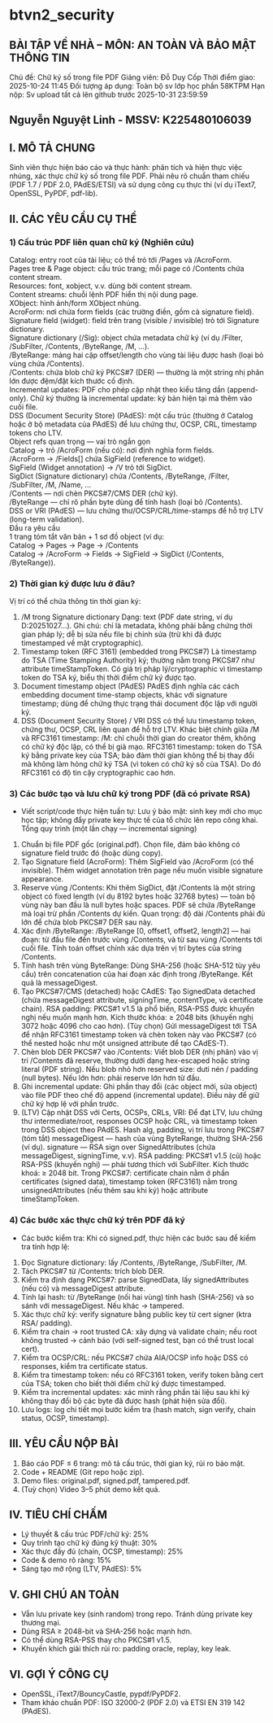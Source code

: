 # btvn2_security
## BÀI TẬP VỀ NHÀ – MÔN: AN TOÀN VÀ BẢO MẬT THÔNG TIN
Chủ đề: Chữ ký số trong file PDF
Giảng viên: Đỗ Duy Cốp
Thời điểm giao: 2025-10-24 11:45
Đối tượng áp dụng: Toàn bộ sv lớp học phần 58KTPM
Hạn nộp: Sv upload tất cả lên github trước 2025-10-31 23:59:59
## Nguyễn Nguyệt Linh - MSSV: K225480106039
## I. MÔ TẢ CHUNG
Sinh viên thực hiện báo cáo và thực hành: phân tích và hiện thực việc nhúng, xác thực chữ ký số trong file PDF.
Phải nêu rõ chuẩn tham chiếu (PDF 1.7 / PDF 2.0, PAdES/ETSI) và sử dụng công cụ thực thi (ví dụ iText7, OpenSSL, PyPDF, pdf-lib).
## II. CÁC YÊU CẦU CỤ THỂ
### 1) Cấu trúc PDF liên quan chữ ký (Nghiên cứu)  
Catalog: entry root của tài liệu; có thể trỏ tới /Pages và /AcroForm.  
Pages tree & Page object: cấu trúc trang; mỗi page có /Contents chứa content stream.    
Resources: font, xobject, v.v. dùng bởi content stream.   
Content streams: chuỗi lệnh PDF hiển thị nội dung page.  
XObject: hình ảnh/form XObject nhúng.  
AcroForm: nơi chứa form fields (các trường điền, gồm cả signature field).  
Signature field (widget): field trên trang (visible / invisible) trỏ tới Signature dictionary.  
Signature dictionary (/Sig): object chứa metadata chữ ký (ví dụ /Filter, /SubFilter, /Contents, /ByteRange, /M, ...).  
/ByteRange: mảng hai cặp offset/length cho vùng tài liệu được hash (loại bỏ vùng chứa /Contents).  
/Contents: chứa blob chữ ký PKCS#7 (DER) — thường là một string nhị phân lớn được đệm/đặt kích thước cố định.  
Incremental updates: PDF cho phép cập nhật theo kiểu tăng dần (append-only). Chữ ký thường là incremental update: ký bản hiện tại mà thêm vào cuối file.  
DSS (Document Security Store) (PAdES): một cấu trúc (thường ở Catalog hoặc ở bộ metadata của PAdES) để lưu chứng thư, OCSP, CRL, timestamp tokens cho LTV.  
Object refs quan trọng — vai trò ngắn gọn  
Catalog → trỏ /AcroForm (nếu có): nơi định nghĩa form fields.  
/AcroForm → /Fields[] chứa SigField (reference to widget).  
SigField (Widget annotation) → /V trỏ tới SigDict.  
SigDict (Signature dictionary) chứa /Contents, /ByteRange, /Filter, /SubFilter, /M, /Name, ...  
/Contents — nơi chèn PKCS#7/CMS DER (chữ ký).  
/ByteRange — chỉ rõ phần byte dùng để tính hash (loại bỏ /Contents).  
DSS or VRI (PAdES) — lưu chứng thư/OCSP/CRL/time-stamps để hỗ trợ LTV (long-term validation).  
Đầu ra yêu cầu   
1 trang tóm tắt văn bản + 1 sơ đồ object (ví dụ:  
Catalog → Pages → Page → /Contents   
Catalog → /AcroForm → Fields → SigField → SigDict (/Contents, /ByteRange)).   
### 2) Thời gian ký được lưu ở đâu?
Vị trí có thể chứa thông tin thời gian ký:
1. /M trong Signature dictionary
Dạng: text (PDF date string, ví dụ D:20251027...).
Ghi chú: chỉ là metadata, không phải bằng chứng thời gian pháp lý; dễ bị sửa nếu file bị chỉnh sửa (trừ khi đã được timestamped về mặt cryptographic).
2. Timestamp token (RFC 3161) (embedded trong PKCS#7)
Là timestamp do TSA (Time Stamping Authority) ký; thường nằm trong PKCS#7 như attribute timeStampToken.
Có giá trị pháp lý/cryptographic vì timestamp token do TSA ký, biểu thị thời điểm chữ ký được tạo.
3. Document timestamp object (PAdES)
PAdES định nghĩa các cách embedding document time-stamp objects, khác với signature timestamp; dùng để chứng thực trạng thái document độc lập với người ký.
4. DSS (Document Security Store) / VRI
DSS có thể lưu timestamp token, chứng thư, OCSP, CRL liên quan để hỗ trợ LTV.
Khác biệt chính giữa /M và RFC3161 timestamp:
/M: chỉ chuỗi thời gian do creator thêm, không có chữ ký độc lập, có thể bị giả mạo.
RFC3161 timestamp: token do TSA ký bằng private key của TSA; bảo đảm thời gian không thể bị thay đổi mà không làm hỏng chữ ký TSA (vì token có chữ ký số của TSA). Do đó RFC3161 có độ tin cậy cryptographic cao hơn.
### 3) Các bước tạo và lưu chữ ký trong PDF (đã có private RSA)
- Viết script/code thực hiện tuần tự:
Lưu ý bảo mật: sinh key mới cho mục học tập; không đẩy private key thực tế của tổ chức lên repo công khai.
Tổng quy trình (một lần chạy — incremental signing)
1. Chuẩn bị file PDF gốc (original.pdf).
Chọn file, đảm bảo không có signature field trước đó (hoặc dùng copy).
2. Tạo Signature field (AcroForm):
Thêm SigField vào /AcroForm (có thể invisible).
Thêm widget annotation trên page nếu muốn visible signature appearance.
3. Reserve vùng /Contents:
Khi thêm SigDict, đặt /Contents là một string object có fixed length (ví dụ 8192 bytes hoặc 32768 bytes) — toàn bộ vùng này ban đầu là null bytes hoặc spaces.
PDF sẽ chứa /ByteRange mà loại trừ phần /Contents dự kiến.
Quan trọng: độ dài /Contents phải đủ lớn để chứa blob PKCS#7 DER sau này.
4. Xác định /ByteRange:
/ByteRange [0, offset1, offset2, length2] — hai đoạn: từ đầu file đến trước vùng /Contents, và từ sau vùng /Contents tới cuối file.
Tính toán offset chính xác dựa trên vị trí bytes của string /Contents.
5. Tính hash trên vùng ByteRange:
Dùng SHA-256 (hoặc SHA-512 tùy yêu cầu) trên concatenation của hai đoạn xác định trong /ByteRange.
Kết quả là messageDigest.
6. Tạo PKCS#7/CMS (detached) hoặc CAdES:
Tạo SignedData detached (chứa messageDigest attribute, signingTime, contentType, và certificate chain).
RSA padding: PKCS#1 v1.5 là phổ biến, RSA-PSS được khuyến nghị nếu muốn mạnh hơn.
Kích thước khóa: ≥ 2048 bits (khuyến nghị 3072 hoặc 4096 cho cao hơn).
(Tùy chọn) Gửi messageDigest tới TSA để nhận RFC3161 timestamp token và chèn token này vào PKCS#7 (có thể nested hoặc như một unsigned attribute để tạo CAdES-T).
7. Chèn blob DER PKCS#7 vào /Contents:
Viết blob DER (nhị phân) vào vị trí /Contents đã reserve, thường dưới dạng hex-escaped hoặc string literal (PDF string).
Nếu blob nhỏ hơn reserved size: duti nén / padding (null bytes). Nếu lớn hơn: phải reserve lớn hơn từ đầu.
8. Ghi incremental update:
Ghi phần thay đổi (các object mới, sửa object) vào file PDF theo chế độ append (incremental update). Điều này để giữ chữ ký hợp lệ với phần trước.
9. (LTV) Cập nhật DSS với Certs, OCSPs, CRLs, VRI:
Để đạt LTV, lưu chứng thư intermediate/root, responses OCSP hoặc CRL, và timestamp token trong DSS object theo PAdES.
Hash alg, padding, vị trí lưu trong PKCS#7 (tóm tắt)
messageDigest — hash của vùng ByteRange, thường SHA-256 (ví dụ).
signature — RSA sign over SignedAttributes (chứa messageDigest, signingTime, v.v).
RSA padding: PKCS#1 v1.5 (cũ) hoặc RSA-PSS (khuyến nghị) — phải tương thích với SubFilter.
Kích thước khoá: ≥ 2048 bit.
Trong PKCS#7: certificate chain nằm ở phần certificates (signed data), timestamp token (RFC3161) nằm trong unsignedAttributes (nếu thêm sau khi ký) hoặc attribute timeStampToken.
### 4) Các bước xác thực chữ ký trên PDF đã ký
- Các bước kiểm tra:
Khi có signed.pdf, thực hiện các bước sau để kiểm tra tính hợp lệ:

1. Đọc Signature dictionary: lấy /Contents, /ByteRange, /SubFilter, /M.
2. Tách PKCS#7 từ /Contents: trích blob DER.
3. Kiểm tra định dạng PKCS#7: parse SignedData, lấy signedAttributes (nếu có) và messageDigest attribute.
4. Tính lại hash: từ /ByteRange (nối hai vùng) tính hash (SHA-256) và so sánh với messageDigest. Nếu khác → tampered.
5. Xác thực chữ ký: verify signature bằng public key từ cert signer (ktra RSA/ padding).
6. Kiểm tra chain → root trusted CA: xây dựng và validate chain; nếu root không trusted → cảnh báo (với self-signed test, bạn có thể trust local cert).
7. Kiểm tra OCSP/CRL: nếu PKCS#7 chứa AIA/OCSP info hoặc DSS có responses, kiểm tra certificate status.
8. Kiểm tra timestamp token: nếu có RFC3161 token, verify token bằng cert của TSA; token cho biết thời điểm chữ ký được timestamped.
9. Kiểm tra incremental updates: xác minh rằng phần tài liệu sau khi ký không thay đổi bộ các byte đã được hash (phát hiện sửa đổi).
10. Lưu logs: log chi tiết mọi bước kiểm tra (hash match, sign verify, chain status, OCSP, timestamp).

## III. YÊU CẦU NỘP BÀI
1. Báo cáo PDF ≤ 6 trang: mô tả cấu trúc, thời gian ký, rủi ro bảo mật.
2. Code + README (Git repo hoặc zip).
3. Demo files: original.pdf, signed.pdf, tampered.pdf.
4. (Tuỳ chọn) Video 3–5 phút demo kết quả.

## IV. TIÊU CHÍ CHẤM
- Lý thuyết & cấu trúc PDF/chữ ký: 25%
- Quy trình tạo chữ ký đúng kỹ thuật: 30%
- Xác thực đầy đủ (chain, OCSP, timestamp): 25%
- Code & demo rõ ràng: 15%
- Sáng tạo mở rộng (LTV, PAdES): 5%

## V. GHI CHÚ AN TOÀN
- Vẫn lưu private key (sinh random) trong repo. Tránh dùng private key thương mại.
- Dùng RSA ≥ 2048-bit và SHA-256 hoặc mạnh hơn.
- Có thể dùng RSA-PSS thay cho PKCS#1 v1.5.
- Khuyến khích giải thích rủi ro: padding oracle, replay, key leak.

## VI. GỢI Ý CÔNG CỤ
- OpenSSL, iText7/BouncyCastle, pypdf/PyPDF2.
- Tham khảo chuẩn PDF: ISO 32000-2 (PDF 2.0) và ETSI EN 319 142 (PAdES).
